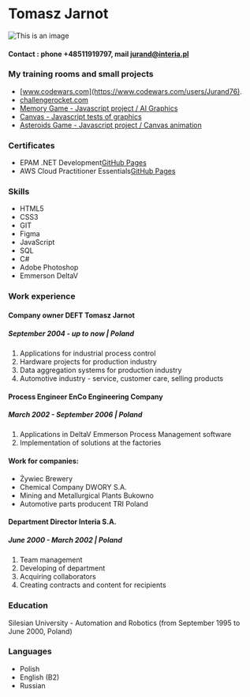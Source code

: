 # Tomasz Jarnot

![This is an image](https://tomekjarnot.pl/photo.jpg)

#### Contact : phone +48511919797, mail jurand@interia.pl

### My training rooms and small projects

- [www.codewars.com](https://www.codewars.com/users/Jurand76).
- [challengerocket.com](https://challengerocket.com/)
- [Memory Game - Javascript project / AI Graphics](http://tomekjarnot.pl/games/memorygame)
- [Canvas - Javascript tests of graphics](http://tomekjarnot.pl/canvas/canvas.html)
- [Asteroids Game - Javascript project / Canvas animation](http://tomekjarnot.pl/games/asteroids)

### Certificates

- EPAM .NET Development[GitHub Pages](https://tomekjarnot.pl/epam_net.jpg)
- AWS Cloud Practitioner Essentials[GitHub Pages](https://tomekjarnot.pl/aws.jpg)

### Skills

- HTML5
- CSS3
- GIT
- Figma
- JavaScript
- SQL
- C#
- Adobe Photoshop
- Emmerson DeltaV

### Work experience

#### Company owner DEFT Tomasz Jarnot

##### September 2004 - up to now | Poland

1. Applications for industrial process control
2. Hardware projects for production industry
3. Data aggregation systems for production industry
4. Automotive industry - service, customer care, selling products

#### Process Engineer EnCo Engineering Company

##### March 2002 - September 2006 | Poland

1. Applications in DeltaV Emmerson Process Management software
2. Implementation of solutions at the factories

#### Work for companies:

- Żywiec Brewery
- Chemical Company DWORY S.A.
- Mining and Metallurgical Plants Bukowno
- Automotive parts producent TRI Poland

#### Department Director Interia S.A.

##### June 2000 - March 2002 | Poland

1. Team management
2. Developing of department
3. Acquiring collaborators
4. Creating contracts and content for recipients

### Education

Silesian University - Automation and Robotics (from September 1995 to June 2000, Poland)

### Languages

- Polish
- English (B2)
- Russian
